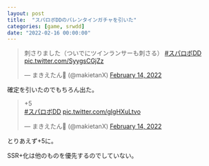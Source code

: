```yaml
---
layout: post
title:  "スパロボDDのバレンタインガチャを引いた"
categories: [game, srwdd]
date: "2022-02-16 00:00:00"
---
```


<blockquote class="twitter-tweet tw-align-center"><p lang="ja" dir="ltr">刺さりました（ついでにツインランサーも刺さる） <a href="https://twitter.com/hashtag/%E3%82%B9%E3%83%91%E3%83%AD%E3%83%9CDD?src=hash&amp;ref_src=twsrc%5Etfw">#スパロボDD</a> <a href="https://t.co/SyygsCGjZz">pic.twitter.com/SyygsCGjZz</a></p>&mdash; まきえたん🥦 (@makietanX) <a href="https://twitter.com/makietanX/status/1493090188486397952?ref_src=twsrc%5Etfw">February 14, 2022</a></blockquote> <script async src="https://platform.twitter.com/widgets.js" charset="utf-8"></script>

確定を引いたのでもちろん出た。

<blockquote class="twitter-tweet tw-align-center"><p lang="und" dir="ltr">+5<br> <a href="https://twitter.com/hashtag/%E3%82%B9%E3%83%91%E3%83%AD%E3%83%9CDD?src=hash&amp;ref_src=twsrc%5Etfw">#スパロボDD</a> <a href="https://t.co/gIgHXuLtvo">pic.twitter.com/gIgHXuLtvo</a></p>&mdash; まきえたん🥦 (@makietanX) <a href="https://twitter.com/makietanX/status/1493098633553932288?ref_src=twsrc%5Etfw">February 14, 2022</a></blockquote> <script async src="https://platform.twitter.com/widgets.js" charset="utf-8"></script>

とりあえず+5に。

SSR+化は他のものを優先するのでしていない。
